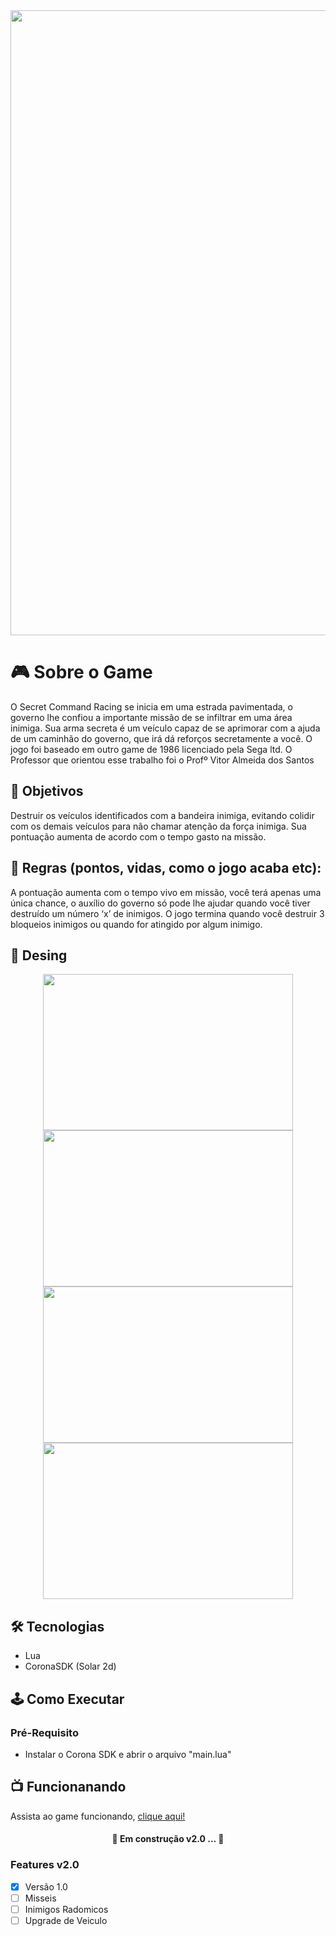 <img width=1000px src="https://lh3.googleusercontent.com/3Ibt51g0zxYEmXYa5E_scDAuQHApyxWqOXa0K3FeoGpGup4YFTj20Usx96o3MPPudqsoATZUcw-YKuQd5IVriA2mHmyd7me1ayr_u0OtvWJTJI6R2OWPixylttNznF8EVz84lIfY5NJswnHCtsWxbNV1-yzaZw6uWnq3qyr4iM68UKKXJLP5nj8KSaLxQA-4uqQe86eGSM7ZJj6YUSTcdOo_t1OcOeNnnKHTX7t2xvp0cpHoP8yOiCWOCnQ8G7vwcojNLA0wTZpEQSGv7yE64Cw7hLGzXChpMzSQWt9tmUWFH7qfGWMLHXKy99ux5Zn470llp8Apr1CZx9n3j_-nv6qReKISXCTNmwJrTaNccQo_33yk3GoMg8SiBltfHkwoufko3sYU7KIal7ut0H_6nSYtwyumbDNT21JE2w54gQAqWJdCfU-N4RCk-nthZQDG5RxzWOwcqCl4HbPxzz27ypeFSK_1YQkVodMtNBnIi11HVbeqlqQT5kCVjnXaES9ZSQThlnKJa-t02n5QpNku0_DwmLOJ0upjgO49YFG35POyZb2VzRsWPWz7vOye-6xwT9p-3CGmW1XTVrhq86s3YbIG5o7un_vsNwxXQuOGZvB7nFHTDTvYkXjKMs47GeTiTbGyqCvx1abLXKZiW3GqJHB4roB6RrnvvgzGAV7gpG8L1y6nDWwvpcvt=w876-h206-no?authuser=0">

# :video_game: Sobre o Game
O Secret Command Racing se inicia em uma estrada pavimentada, o governo lhe confiou a importante missão de se infiltrar em uma área inimiga. Sua arma secreta é um veículo capaz de se aprimorar com a ajuda de um caminhão do governo, que irá dá reforços secretamente a você. O jogo foi baseado em outro game de 1986 licenciado pela Sega ltd. O Professor que orientou esse trabalho foi o Profº Vitor Almeida dos Santos
 
## :dart: Objetivos 
Destruir os veículos identificados com a bandeira inimiga, evitando colidir com os 
demais veículos para não chamar atenção da força inimiga. Sua pontuação aumenta de acordo 
com o tempo gasto na missão. 
 
## :gem: Regras (pontos, vidas, como o jogo acaba etc): 
A pontuação aumenta com o tempo vivo em missão, você terá apenas uma única chance, o auxílio do governo só pode lhe ajudar quando 
você tiver destruído um número ‘x’ de inimigos. O jogo termina quando você destruir 3 
bloqueios inimigos ou quando for atingido por algum inimigo.

## 🎨 Desing
<p align="center">
 <img width="400px" height="250px" src="https://lh3.googleusercontent.com/3xfabYTkbf1toetLMp-JmNBa9mBbpn4s5xK1YWwCqTghuyLgyCuKTbofDvMDB-s_YBe7BT8VmE_i0IlV_ioYPxBw_yJ9Ijl6s6bVWiz8U45LgfVF6oc1rQtafl4cpfiWg_ONoBFRRSUG5Sa4R2Av-xfN5Tb7rtvfPfSX38m-C2UtgLm5e8HGlhnE-rdJX4goh1C-PIuhAuud0Sfqj41TXuN9UV5fBmYRp8aGp3WUw6JhbscMQvNWigumC6CFV_H9HPbmaKQNx6-XyeJaBInxgcPI-3XdSBM5sW4Delc-_J4gMYmK78TptPldKx2rKFvCRz6GbNf3QxD8lfyuVt3XVeIwSxAE54d0C4Sw1H1eCpuF13tsA-dIPeH32ut_fv0nWbSndkOksRzEDHHH9-VTf81elj8VHCvp7uG32eaymTpa-pDRNhO7bJqBy5luEuojUT2IM7cIqJQsR87Gcos2UM_GayDx_wsGfoS145pipXPbtP0K59JlulBvfB6OwR7MHPUMG18ptrGsQ3GRlpRa-V5zWbT-shR7-Nsmc05WxdkDcFfXing-yAODKfF1_U9Q2Dtlkzkz4Y3BQAtURsqxjIOVXd3xViKdVlKzYET_uqBueJPZZvzkO_LgGo0H9nRwaU8gEMd5es_Ek5hxTDdYCQIL5UNWHd8tZeozER8xKCDT9CKMoCIJCQTb=w736-h442-no?authuser=0">
 <img width="400px" height="250px" src="https://lh3.googleusercontent.com/I26lJmrZLVyIud19uA9j0cuXfV8WkU9hf6TUypt-MoMdgkiVqWhx7kYF8z-eBWxlM65ANiUI95J-kbhkLqGw7py3Mz_0mpKbhX6gkzjQ-_TVmPNn6VTW__RgJwc17uCy5JpmY-nuAQjkLTni943foZp0X7ofZo2RBCuJhoPuvXVo2XRu7vExfbp7QsHF1kNkkaSotZWFuKVBx4KrJhViuyN-Nk_GP0P3AAqAqmxZUg57yK1BlX5iNU6QiiiOP4v8Q9XmxDjXOnEJarvlCgdTTJ8DL4QA1hwhpzQhBcZPPUbTVHF_OP9gWYs9UVI6i8w70VUvEqdlu-1LkY8FE0MGs0k9T78F7iPLwEaGHYACcD_FNz0E8uxbKgrCVLgRKThFtkf4uLy8w4Cr1EwQ_iAmNvJbK3rtbDjwVuWLJukLukFM8-scBAOs0ZjqZlwefHUZ6aWi2aCYXJNKJut6kFJRco37xrwENmcMrmsvtHcH3l_j7qKesANUSs9YWeVzzWGY4B2V5mjm80RYdYe0ZZAVbrxxora7dvSEawaXZ8F-Yl8tgyh5FihmCP8n-qrZ3qtsXUj0gvNvyTMkl7aCMs_ZoSPkLVqFR7Nz00MD1wUP3By1HApHrkK55ITbKHkSY_Q2VpChJeSD2OVviz9CzutRlZAKKYgmsF4cx0WO8JP8mHslq1uTePzecxjW=w757-h455-no?authuser=0">
 <img width="400px" height="250px" src="https://lh3.googleusercontent.com/T2pd596RTtUbkuNMJqiSfakRnE_mr9NQfnMED71bOds47FqNYVfwkNwsZdM13vmKKY3XWmuYcQOzx4TW2cSd5kKiwoEWbGNpJ-OLSExGQRmqVnOMzWbFLPHxUKgLBa6djj-JOSR0JEZQ-mX6GDU6R3BH_WYj_M9bhD658W-MNrOoLIB2mz33fyNmRBs-4HcBqhSewTgV_4b9HTzeAV2Jr61xsGB8gkhhrRgx2HVn7dgbRAXXZ55jghYQs-WGP1hs7c5_GweGaW8L1pDbIkkbVwnvtWJhAXsgMNZdHWSNFSD0v6IFtDiPFR1GCsJURjANtFSo4iahVoey-ggF2E8MO9ByKKWQRZv4JCnX877hL4c_jOwQ7uLHOYcPgDpTdz9umnVAixu_a3E-uLuwm7DSIvV6lEET0tIa71yhPwmSfGvC6i_kmiGC5DZBVWkkwSUR5VRGALc2YqBIYOmxRdcusq5ANoGjsTJzIUO1LAhacmUFEe0roJALeW0iznDpFkLgLWE7jgpps1ZrGkcH8lFrrswS8h2Ae1Kj4aqxvpp327g50bJYxgMiUhmRWNZizNQ8cwkjm2gGhw5NmYuJc1vBRTnTvEeyCTdyq8De9mS79wt-zJOUSGFdgzy1vZRVpCWSl0vGaYzKhVI_bsPQeEeZjLGmqd8ZZh6xX9df6tvj0qLNj1mxmkyOmYV7=w736-h442-no?authuser=0">
 <img width="400px" height="250px" src="https://lh3.googleusercontent.com/jQ5vPAop4spOxD5mFuVzQ-fSgRqu16wk5htJWFJDVByjf9H-qfsNZ_6SpOsP7vUp_6ZWk6M670WrR6qeXxJ87UKzlt_P6ocALm7lXIPVdEx6EH_k3e8sAjJf9epM1riFrj_byzMJWlS2bPls9TiIkUUbD6XZGamfzBGC27hBKkA_RFwQs8goCZjF_JV4qs0MWmaUieteIxFv9Js1mZLHvOo6SRHOSAxkKM7N7QIfUaRg2o2HkY-HkP3KdHlDFMtX2oaRfjCTQc73_yt7BHV8-8eyJW9UO3PXTOt_x6dWxURYI7klidKRJD1Oev7GuXSt0xy10BnzOFRoMdVMTq6spS6GKVmvles5HEE5g9rpBhqNz4wplhMbiaSDUK5xrR5Z6FZEMILNymsKu4LyYX04nzvyXaN33sbMM9HiwzF3dPhrZ7Tl8ZgA3jbfGpkqAcGT5op8Ai5JG_sEac9OiADqHNU3QnKvwEJ5Yf4Wn8zXNNCj6I1RHgGPQFDy9fk7iJ661mZ9dmJI0M_cu9DeOCoKH1K5hbOrnlO9WHD3ch1iTA4yyI-HbIH9ha5M41Xl1m8VjE19sif0Qp_nSMa_h35VlGuWBSTljZwiy0peWN-R48v98EZp2OWZ0Ttn5w4M9ycQ1H01m-es7rf55cxVuZYjLyocaY6dGtGORr-_R4SZYJFWyJHLfusV3HVQ=w757-h454-no?authuser=0">
</p>

## 🛠 Tecnologias
 * Lua
 * CoronaSDK (Solar 2d)

## 🕹 Como Executar
 ### Pré-Requisito
  * Instalar o Corona SDK e abrir o arquivo "main.lua"

## :tv: Funcionanando
Assista ao game funcionando, [clique aqui!](https://youtu.be/XMTqdgveVZY)

<h4 align="center">
  🚧 Em construção v2.0 ... 🚧
</h4>

### Features v2.0
- [x] Versão 1.0
- [ ] Misseis
- [ ] Inimigos Radomicos 
- [ ] Upgrade de Veiculo
